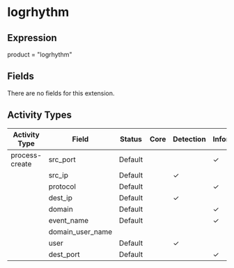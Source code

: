 logrhythm
=========

Expression
----------

product = "logrhythm"

Fields
------

There are no fields for this extension.

Activity Types
--------------

| Activity Type  | Field            | Status  | Core | Detection | Informational |
| -------------- | ---------------- | ------- | ---- | --------- | ------------- |
| process-create | src_port         | Default |      |           | &#10003;      |
|                | src_ip           | Default |      | &#10003;  |               |
|                | protocol         | Default |      |           | &#10003;      |
|                | dest_ip          | Default |      | &#10003;  |               |
|                | domain           | Default |      |           | &#10003;      |
|                | event_name       | Default |      |           | &#10003;      |
|                | domain_user_name |         |      |           |               |
|                | user             | Default |      | &#10003;  |               |
|                | dest_port        | Default |      |           | &#10003;      |

